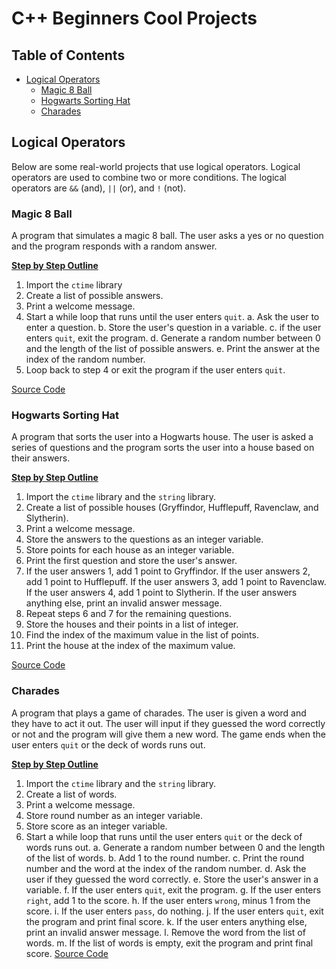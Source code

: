 # C++ Beginners Cool Projects

## Table of Contents
- [Logical Operators](#logical-operators)
  - [Magic 8 Ball](#magic-8-ball)
  - [Hogwarts Sorting Hat](#hogwarts-sorting-hat)
  - [Charades](#charades)

## Logical Operators
Below are some real-world projects that use logical operators. Logical operators are used to combine two or more conditions. The logical operators are `&&` (and), `||` (or), and `!` (not).

### Magic 8 Ball
A program that simulates a magic 8 ball. The user asks a yes or no question and the program responds with a random answer.

<u><b>Step by Step Outline</b></u>
1. Import the `ctime` library
2. Create a list of possible answers.
3. Print a welcome message.
4. Start a while loop that runs until the user enters `quit`.
    a. Ask the user to enter a question.
    b. Store the user's question in a variable.
    c. if the user enters `quit`, exit the program.
    d. Generate a random number between 0 and the length of the list of possible answers.
    e. Print the answer at the index of the random number.
5. Loop back to step 4 or exit the program if the user enters `quit`.

[Source Code](magic8_ball.cpp)

### Hogwarts Sorting Hat
A program that sorts the user into a Hogwarts house. The user is asked a series of questions and the program sorts the user into a house based on their answers.

<u><b>Step by Step Outline</b></u>
1. Import the `ctime` library and the `string` library.
2. Create a list of possible houses (Gryffindor, Hufflepuff, Ravenclaw, and Slytherin).
3. Print a welcome message.
4. Store the answers to the questions as an integer variable.
5. Store points for each house as an integer variable.
6. Print the first question and store the user's answer.
7. If the user answers 1, add 1 point to Gryffindor. If the user answers 2, add 1 point to Hufflepuff. If the user answers 3, add 1 point to Ravenclaw. If the user answers 4, add 1 point to Slytherin. If the user answers anything else, print an invalid answer message.
8. Repeat steps 6 and 7 for the remaining questions.
9. Store the houses and their points in a list of integer.
10. Find the index of the maximum value in the list of points.
11. Print the house at the index of the maximum value.

[Source Code](hogwarts_sorting_hat.cpp)

### Charades
A program that plays a game of charades. The user is given a word and they have to act it out. The user will input if they guessed the word correctly or not and the program will give them a new word. The game ends when the user enters `quit` or the deck of words runs out.

<u><b>Step by Step Outline</b></u>
1. Import the `ctime` library and the `string` library.
2. Create a list of words.
3. Print a welcome message.
4. Store round number as an integer variable.
5. Store score as an integer variable.
6. Start a while loop that runs until the user enters `quit` or the deck of words runs out.
    a. Generate a random number between 0 and the length of the list of words.
    b. Add 1 to the round number.
    c. Print the round number and the word at the index of the random number.
    d. Ask the user if they guessed the word correctly.
    e. Store the user's answer in a variable.
    f. If the user enters `quit`, exit the program.
    g. If the user enters `right`, add 1 to the score.
    h. If the user enters `wrong`, minus 1 from the score.
    i. If the user enters `pass`, do nothing.
    j. If the user enters `quit`, exit the program and print final score.
    k. If the user enters anything else, print an invalid answer message.
    l. Remove the word from the list of words.
    m. If the list of words is empty, exit the program and print final score.
[Source Code](charades.cpp)